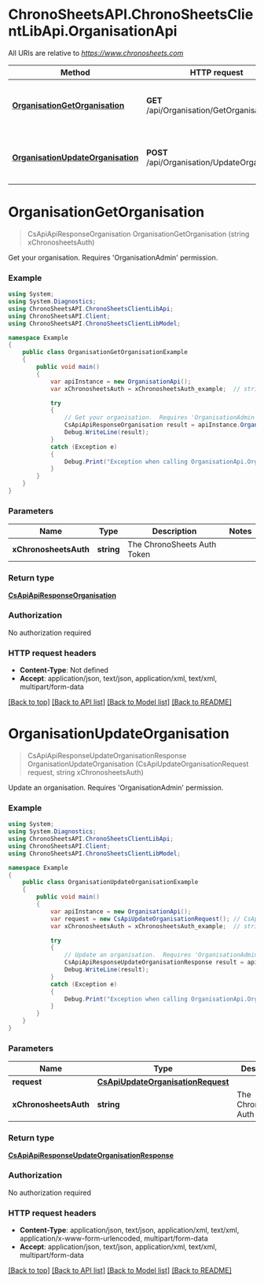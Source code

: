 # ChronoSheetsAPI.ChronoSheetsClientLibApi.OrganisationApi

All URIs are relative to *https://www.chronosheets.com*

Method | HTTP request | Description
------------- | ------------- | -------------
[**OrganisationGetOrganisation**](OrganisationApi.md#organisationgetorganisation) | **GET** /api/Organisation/GetOrganisation | Get your organisation.  Requires &#39;OrganisationAdmin&#39; permission.
[**OrganisationUpdateOrganisation**](OrganisationApi.md#organisationupdateorganisation) | **POST** /api/Organisation/UpdateOrganisation | Update an organisation.  Requires &#39;OrganisationAdmin&#39; permission.


<a name="organisationgetorganisation"></a>
# **OrganisationGetOrganisation**
> CsApiApiResponseOrganisation OrganisationGetOrganisation (string xChronosheetsAuth)

Get your organisation.  Requires 'OrganisationAdmin' permission.

### Example
```csharp
using System;
using System.Diagnostics;
using ChronoSheetsAPI.ChronoSheetsClientLibApi;
using ChronoSheetsAPI.Client;
using ChronoSheetsAPI.ChronoSheetsClientLibModel;

namespace Example
{
    public class OrganisationGetOrganisationExample
    {
        public void main()
        {
            var apiInstance = new OrganisationApi();
            var xChronosheetsAuth = xChronosheetsAuth_example;  // string | The ChronoSheets Auth Token

            try
            {
                // Get your organisation.  Requires 'OrganisationAdmin' permission.
                CsApiApiResponseOrganisation result = apiInstance.OrganisationGetOrganisation(xChronosheetsAuth);
                Debug.WriteLine(result);
            }
            catch (Exception e)
            {
                Debug.Print("Exception when calling OrganisationApi.OrganisationGetOrganisation: " + e.Message );
            }
        }
    }
}
```

### Parameters

Name | Type | Description  | Notes
------------- | ------------- | ------------- | -------------
 **xChronosheetsAuth** | **string**| The ChronoSheets Auth Token | 

### Return type

[**CsApiApiResponseOrganisation**](CsApiApiResponseOrganisation.md)

### Authorization

No authorization required

### HTTP request headers

 - **Content-Type**: Not defined
 - **Accept**: application/json, text/json, application/xml, text/xml, multipart/form-data

[[Back to top]](#) [[Back to API list]](../README.md#documentation-for-api-endpoints) [[Back to Model list]](../README.md#documentation-for-models) [[Back to README]](../README.md)

<a name="organisationupdateorganisation"></a>
# **OrganisationUpdateOrganisation**
> CsApiApiResponseUpdateOrganisationResponse OrganisationUpdateOrganisation (CsApiUpdateOrganisationRequest request, string xChronosheetsAuth)

Update an organisation.  Requires 'OrganisationAdmin' permission.

### Example
```csharp
using System;
using System.Diagnostics;
using ChronoSheetsAPI.ChronoSheetsClientLibApi;
using ChronoSheetsAPI.Client;
using ChronoSheetsAPI.ChronoSheetsClientLibModel;

namespace Example
{
    public class OrganisationUpdateOrganisationExample
    {
        public void main()
        {
            var apiInstance = new OrganisationApi();
            var request = new CsApiUpdateOrganisationRequest(); // CsApiUpdateOrganisationRequest | 
            var xChronosheetsAuth = xChronosheetsAuth_example;  // string | The ChronoSheets Auth Token

            try
            {
                // Update an organisation.  Requires 'OrganisationAdmin' permission.
                CsApiApiResponseUpdateOrganisationResponse result = apiInstance.OrganisationUpdateOrganisation(request, xChronosheetsAuth);
                Debug.WriteLine(result);
            }
            catch (Exception e)
            {
                Debug.Print("Exception when calling OrganisationApi.OrganisationUpdateOrganisation: " + e.Message );
            }
        }
    }
}
```

### Parameters

Name | Type | Description  | Notes
------------- | ------------- | ------------- | -------------
 **request** | [**CsApiUpdateOrganisationRequest**](CsApiUpdateOrganisationRequest.md)|  | 
 **xChronosheetsAuth** | **string**| The ChronoSheets Auth Token | 

### Return type

[**CsApiApiResponseUpdateOrganisationResponse**](CsApiApiResponseUpdateOrganisationResponse.md)

### Authorization

No authorization required

### HTTP request headers

 - **Content-Type**: application/json, text/json, application/xml, text/xml, application/x-www-form-urlencoded, multipart/form-data
 - **Accept**: application/json, text/json, application/xml, text/xml, multipart/form-data

[[Back to top]](#) [[Back to API list]](../README.md#documentation-for-api-endpoints) [[Back to Model list]](../README.md#documentation-for-models) [[Back to README]](../README.md)

